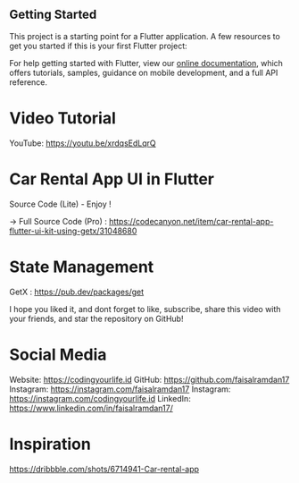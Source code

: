 ## Getting Started

This project is a starting point for a Flutter application.
A few resources to get you started if this is your first Flutter project:

For help getting started with Flutter, view our
[online documentation](https://flutter.dev/docs), which offers tutorials,
samples, guidance on mobile development, and a full API reference.
# Video Tutorial
YouTube: https://youtu.be/xrdqsEdLqrQ
# Car Rental App UI in Flutter
Source Code (Lite) - Enjoy !

→ Full Source Code (Pro) :
https://codecanyon.net/item/car-rental-app-flutter-ui-kit-using-getx/31048680


# State Management
GetX : https://pub.dev/packages/get



I hope you liked it, and dont forget to like, subscribe, share this video with your friends, and star the repository on GitHub!

# Social Media
Website: https://codingyourlife.id
GitHub: https://github.com/faisalramdan17
Instagram: https://instagram.com/faisalramdan17
Instagram: https://instagram.com/codingyourlife.id
LinkedIn: https://www.linkedin.com/in/faisalramdan17/

# Inspiration
https://dribbble.com/shots/6714941-Car-rental-app